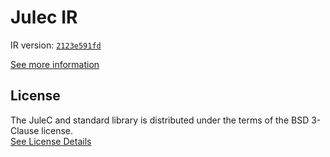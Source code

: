 # Julec IR

IR version: [`2123e591fd`](https://github.com/julelang/jule/tree/2123e591fd5b3646f6554c74d4bcaf21f4accf6d)

[See more information](https://manual.jule.dev/getting-started/install-from-source/compile-from-ir.html)

## License

The JuleC and standard library is distributed under the terms of the BSD 3-Clause license. \
[See License Details](./LICENSE)
